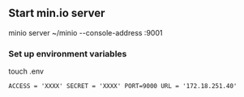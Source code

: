 ## Start min.io server

minio server ~/minio --console-address :9001

### Set up environment variables

touch .env

`ACCESS = 'XXXX'
SECRET = 'XXXX'
PORT=9000
URL = '172.18.251.40'`